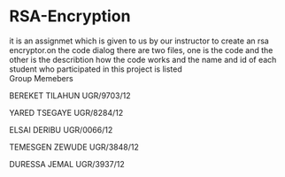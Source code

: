# RSA-Encryption
it is an assignmet which is given to us by our instructor to create an rsa encryptor.on the code dialog there are two files, one is the code and 
the other is the describtion how the code works and the name and id of each student who participated in this project is listed  
                    Group Memebers
                    
BEREKET TILAHUN              UGR/9703/12

YARED TSEGAYE                UGR/8284/12

ELSAI DERIBU                 UGR/0066/12 

TEMESGEN ZEWUDE              UGR/3848/12

DURESSA JEMAL                UGR/3937/12
